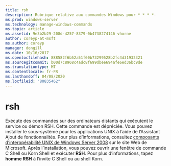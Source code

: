 ```yaml
---
title: rsh
description: Rubrique relative aux commandes Windows pour * * * *-
ms.prod: windows-server
ms.technology: manage-windows-commands
ms.topic: article
ms.assetid: 9e3b2b29-208d-4257-8379-0b4738274146 vhorne
author: coreyp-at-msft
ms.author: coreyp
manager: dongill
ms.date: 10/16/2017
ms.openlocfilehash: 888582f6b52a51f60b73299528b2fc4d31932321
ms.sourcegitcommit: b00d7c8968c4adc8f699dbee694afe6ed36bc9de
ms.translationtype: MT
ms.contentlocale: fr-FR
ms.lasthandoff: 04/08/2020
ms.locfileid: "80835462"
---
```

# <a name="rsh"></a>rsh



Exécute des commandes sur des ordinateurs distants qui exécutent le service ou démon RSH. Cette commande est dépréciée. Vous pouvez installer le sous-système pour les applications UNIX à l’aide de l’Assistant Ajout de fonctionnalités. Pour plus d’informations, consultez [composants d’interopérabilité UNIX de Windows Server 2008](https://go.microsoft.com/fwlink/?LinkId=191835) sur le site Web de Microsoft. Après l’installation, vous pouvez ouvrir une fenêtre de commande C Shell ou Korn Shell et exécuter **RSH**. Pour plus d’informations, tapez **homme RSH** à l’invite C Shell ou au shell Korn.